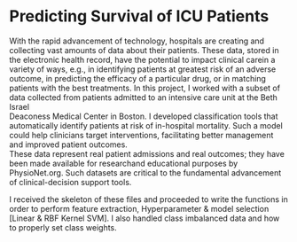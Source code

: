 # Predicting Survival of ICU Patients

With the rapid advancement of technology, hospitals are creating and collecting vast
amounts of data about their patients.  These data, stored in the electronic health record, 
have the potential to impact clinical carein a variety of ways, e.g., in identifying patients 
at greatest risk of an adverse outcome, in predicting the efficacy of a particular drug, or in 
matching patients with the best treatments. In this project, I worked with a subset 
of data collected from patients admitted to an intensive care  unit  at  the  Beth  Israel  
Deaconess  Medical  Center  in  Boston. I developed classification tools that  
automatically  identify  patients  at  risk  of  in-hospital  mortality.   Such  a  model  
could  help  clinicians target interventions,  facilitating better management and improved patient outcomes.   
These data represent real patient admissions and real outcomes; they have been made available 
for researchand educational purposes by PhysioNet.org.  Such datasets are critical to the fundamental advancement 
of clinical-decision support tools.

I received the skeleton of these files and proceeded to write the functions in order to perform feature extraction,
Hyperparameter & model selection [Linear & RBF Kernel SVM]. I also handled class imbalanced data and how to properly
set class weights.
